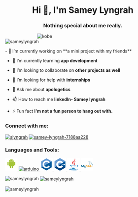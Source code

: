 <h1 align="center">Hi 👋, I'm Samey Lyngrah</h1>
<h3 align="center">Nothing special about me really.</h3>
<img align="right" alt= "kobe" width= "400" src= "https://c4.wallpaperflare.com/wallpaper/303/734/476/kobe-bryant-nba-sports-wallpaper-preview.jpg">

<p align="left"> <img src="https://komarev.com/ghpvc/?username=sameylyngrah&label=Profile%20views&color=0e75b6&style=flat" alt="sameylyngrah" /> </p>- 🔭 I’m currently working on **a mini project with my friends**

- 🌱 I’m currently learning **app development**

- 👯 I’m looking to collaborate on **other projects as well**

- 🤝 I’m looking for help with **internships**

- 💬 Ask me about **apologetics**

- 📫 How to reach me **linkedIn- Samey lyngrah**

- ⚡ Fun fact **I'm not a fun person to hang out with.**

<h3 align="left">Connect with me:</h3>
<p align="left">
<a href="https://twitter.com/slyngrah" target="blank"><img align="center" src="https://raw.githubusercontent.com/rahuldkjain/github-profile-readme-generator/master/src/images/icons/Social/twitter.svg" alt="slyngrah" height="30" width="40" /></a>
<a href="https://linkedin.com/in/samey-lyngrah-7188aa228" target="blank"><img align="center" src="https://raw.githubusercontent.com/rahuldkjain/github-profile-readme-generator/master/src/images/icons/Social/linked-in-alt.svg" alt="samey-lyngrah-7188aa228" height="30" width="40" /></a>
</p>

<h3 align="left">Languages and Tools:</h3>
<p align="left"> <a href="https://developer.android.com" target="_blank" rel="noreferrer"> <img src="https://raw.githubusercontent.com/devicons/devicon/master/icons/android/android-original-wordmark.svg" alt="android" width="40" height="40"/> </a> <a href="https://www.arduino.cc/" target="_blank" rel="noreferrer"> <img src="https://cdn.worldvectorlogo.com/logos/arduino-1.svg" alt="arduino" width="40" height="40"/> </a> <a href="https://www.cprogramming.com/" target="_blank" rel="noreferrer"> <img src="https://raw.githubusercontent.com/devicons/devicon/master/icons/c/c-original.svg" alt="c" width="40" height="40"/> </a> <a href="https://www.w3schools.com/cpp/" target="_blank" rel="noreferrer"> <img src="https://raw.githubusercontent.com/devicons/devicon/master/icons/cplusplus/cplusplus-original.svg" alt="cplusplus" width="40" height="40"/> </a> <a href="https://www.java.com" target="_blank" rel="noreferrer"> <img src="https://raw.githubusercontent.com/devicons/devicon/master/icons/java/java-original.svg" alt="java" width="40" height="40"/> </a> <a href="https://www.mysql.com/" target="_blank" rel="noreferrer"> <img src="https://raw.githubusercontent.com/devicons/devicon/master/icons/mysql/mysql-original-wordmark.svg" alt="mysql" width="40" height="40"/> </a> </p>

<p><img align="left" src="https://github-readme-stats.vercel.app/api/top-langs?username=sameylyngrah&show_icons=true&locale=en&layout=compact" alt="sameylyngrah" /></p>

<p>&nbsp;<img align="center" src="https://github-readme-stats.vercel.app/api?username=sameylyngrah&show_icons=true&locale=en" alt="sameylyngrah" /></p>

<p><img align="center" src="https://github-readme-streak-stats.herokuapp.com/?user=sameylyngrah&" alt="sameylyngrah" /></p>
